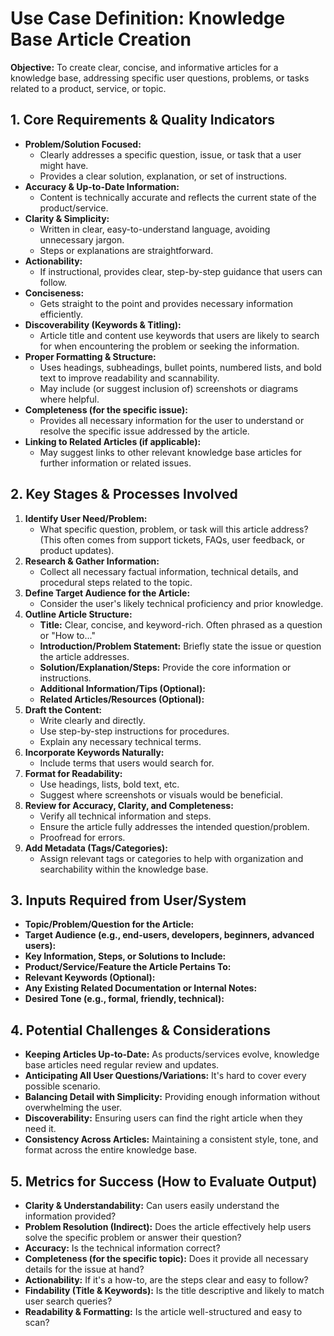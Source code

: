 # Use Case Definition: Knowledge Base Article Creation

**Objective:** To create clear, concise, and informative articles for a knowledge base, addressing specific user questions, problems, or tasks related to a product, service, or topic.

## 1. Core Requirements & Quality Indicators

*   **Problem/Solution Focused:**
    *   Clearly addresses a specific question, issue, or task that a user might have.
    *   Provides a clear solution, explanation, or set of instructions.
*   **Accuracy & Up-to-Date Information:**
    *   Content is technically accurate and reflects the current state of the product/service.
*   **Clarity & Simplicity:**
    *   Written in clear, easy-to-understand language, avoiding unnecessary jargon.
    *   Steps or explanations are straightforward.
*   **Actionability:**
    *   If instructional, provides clear, step-by-step guidance that users can follow.
*   **Conciseness:**
    *   Gets straight to the point and provides necessary information efficiently.
*   **Discoverability (Keywords & Titling):**
    *   Article title and content use keywords that users are likely to search for when encountering the problem or seeking the information.
*   **Proper Formatting & Structure:**
    *   Uses headings, subheadings, bullet points, numbered lists, and bold text to improve readability and scannability.
    *   May include (or suggest inclusion of) screenshots or diagrams where helpful.
*   **Completeness (for the specific issue):**
    *   Provides all necessary information for the user to understand or resolve the specific issue addressed by the article.
*   **Linking to Related Articles (if applicable):**
    *   May suggest links to other relevant knowledge base articles for further information or related issues.

## 2. Key Stages & Processes Involved

1.  **Identify User Need/Problem:**
    *   What specific question, problem, or task will this article address? (This often comes from support tickets, FAQs, user feedback, or product updates).
2.  **Research & Gather Information:**
    *   Collect all necessary factual information, technical details, and procedural steps related to the topic.
3.  **Define Target Audience for the Article:**
    *   Consider the user's likely technical proficiency and prior knowledge.
4.  **Outline Article Structure:**
    *   **Title:** Clear, concise, and keyword-rich. Often phrased as a question or "How to..."
    *   **Introduction/Problem Statement:** Briefly state the issue or question the article addresses.
    *   **Solution/Explanation/Steps:** Provide the core information or instructions.
    *   **Additional Information/Tips (Optional):**
    *   **Related Articles/Resources (Optional):**
5.  **Draft the Content:**
    *   Write clearly and directly.
    *   Use step-by-step instructions for procedures.
    *   Explain any necessary technical terms.
6.  **Incorporate Keywords Naturally:**
    *   Include terms that users would search for.
7.  **Format for Readability:**
    *   Use headings, lists, bold text, etc.
    *   Suggest where screenshots or visuals would be beneficial.
8.  **Review for Accuracy, Clarity, and Completeness:**
    *   Verify all technical information and steps.
    *   Ensure the article fully addresses the intended question/problem.
    *   Proofread for errors.
9.  **Add Metadata (Tags/Categories):**
    *   Assign relevant tags or categories to help with organization and searchability within the knowledge base.

## 3. Inputs Required from User/System

*   **Topic/Problem/Question for the Article:**
*   **Target Audience (e.g., end-users, developers, beginners, advanced users):**
*   **Key Information, Steps, or Solutions to Include:**
*   **Product/Service/Feature the Article Pertains To:**
*   **Relevant Keywords (Optional):**
*   **Any Existing Related Documentation or Internal Notes:**
*   **Desired Tone (e.g., formal, friendly, technical):**

## 4. Potential Challenges & Considerations

*   **Keeping Articles Up-to-Date:** As products/services evolve, knowledge base articles need regular review and updates.
*   **Anticipating All User Questions/Variations:** It's hard to cover every possible scenario.
*   **Balancing Detail with Simplicity:** Providing enough information without overwhelming the user.
*   **Discoverability:** Ensuring users can find the right article when they need it.
*   **Consistency Across Articles:** Maintaining a consistent style, tone, and format across the entire knowledge base.

## 5. Metrics for Success (How to Evaluate Output)

*   **Clarity & Understandability:** Can users easily understand the information provided?
*   **Problem Resolution (Indirect):** Does the article effectively help users solve the specific problem or answer their question?
*   **Accuracy:** Is the technical information correct?
*   **Completeness (for the specific topic):** Does it provide all necessary details for the issue at hand?
*   **Actionability:** If it's a how-to, are the steps clear and easy to follow?
*   **Findability (Title & Keywords):** Is the title descriptive and likely to match user search queries?
*   **Readability & Formatting:** Is the article well-structured and easy to scan?
